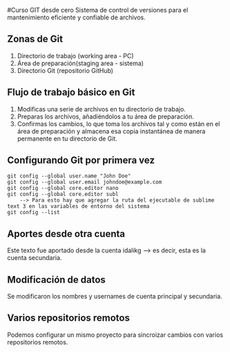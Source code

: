 #Curso GIT desde cero
Sistema de control de versiones para el mantenimiento eficiente y confiable de archivos. 

## Zonas de Git
1. Directorio de trabajo (working area - PC)
2. Área de preparación(staging area - sistema)
3. Directorio Git (repositorio GitHub)

## Flujo de trabajo básico en Git
1. Modificas una serie de archivos en tu directorio de trabajo.
2. Preparas los archivos, añadiéndolos a tu área de preparación.
3. Confirmas los cambios, lo que toma los archivos tal y como están en el área de preparación y almacena esa copia instantánea de manera permanente en tu directorio de Git.

## Configurando Git por primera vez
```
git config --global user.name "John Doe"
git config --global user.email johndoe@example.com
git config --global core.editor nano
git config --global core.editor subl
    --> Para esto hay que agregar la ruta del ejecutable de sublime text 3 en las variables de entorno del sistema
git config --list
```

## Aportes desde otra cuenta
Este texto fue aportado desde la cuenta idalikg --> es decir, esta es la cuenta secundaria.

## Modificación de datos
Se modificaron los nombres y usernames de cuenta principal y secundaria.

## Varios repositorios remotos
Podemos configurar un mismo proyecto para sincroizar cambios con varios repositorios remotos.
